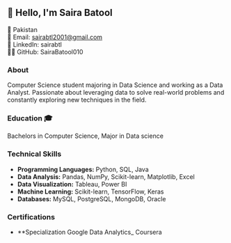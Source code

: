 ## 👋 Hello, I'm Saira Batool

📍 Pakistan<br/>
📧 Email: sairabtl2001@gmail.com<br/>
🔗 LinkedIn: sairabtl<br/>
👨‍💻 GitHub: SairaBatool010<br/>

### About
Computer Science student majoring in Data Science and working as a Data Analyst. Passionate about leveraging data to solve real-world problems and constantly exploring new techniques in the field.

### Education 🎓
Bachelors in Computer Science, Major in Data science<br/>
### Technical Skills
- **Programming Languages:** Python, SQL, Java
- **Data Analysis:** Pandas, NumPy, Scikit-learn, Matplotlib, Excel
- **Data Visualization:** Tableau, Power BI
- **Machine Learning:** Scikit-learn, TensorFlow, Keras
- **Databases:** MySQL, PostgreSQL, MongoDB, Oracle

### Certifications
- **Specialization Google Data Analytics_ Coursera

<!--



**SairaBatool010/SairaBatool010** is a ✨ _special_ ✨ repository because its `README.md` (this file) appears on your GitHub profile.

Here are some ideas to get you started:

- 🔭 I’m currently working on ...
- 🌱 I’m currently learning ...
- 👯 I’m looking to collaborate on ...
- 🤔 I’m looking for help with ...
- 💬 Ask me about ...
- 📫 How to reach me: ...
- 😄 Pronouns: ...
- ⚡ Fun fact: ...
-->
